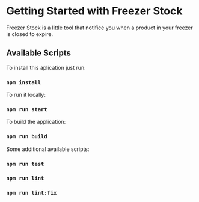 # Getting Started with Freezer Stock

Freezer Stock is a little tool that notifice you when a product in your freezer is closed to expire.

## Available Scripts

To install this aplication just run:

### `npm install`

To run it locally:

### `npm run start`

To build the application:

### `npm run build`

Some additional available scripts:

### `npm run test`
### `npm run lint`
### `npm run lint:fix`